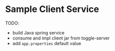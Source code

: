 # Sample Client Service

TODO:
 - build Java spring service
 - consume and impl client jar from toggle-server
 - add `app.properties` default value